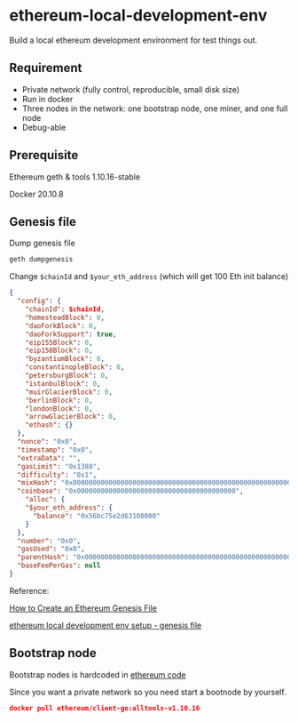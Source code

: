 # ethereum-local-development-env

Build a local ethereum development environment for test things out.

## Requirement

- Private network (fully control, reproducible, small disk size)
- Run in docker
- Three nodes in the network: one bootstrap node, one miner, and one full node
- Debug-able

## Prerequisite

Ethereum geth & tools 1.10.16-stable

Docker 20.10.8

## Genesis file

Dump genesis file

```bash
geth dumpgenesis
```

Change `$chainId` and `$your_eth_address` (which will get 100 Eth init balance)

```json
{
  "config": {
    "chainId": $chainId,
    "homesteadBlock": 0,
    "daoForkBlock": 0,
    "daoForkSupport": true,
    "eip155Block": 0,
    "eip158Block": 0,
    "byzantiumBlock": 0,
    "constantinopleBlock": 0,
    "petersburgBlock": 0,
    "istanbulBlock": 0,
    "muirGlacierBlock": 0,
    "berlinBlock": 0,
    "londonBlock": 0,
    "arrowGlacierBlock": 0,
    "ethash": {}
  },
  "nonce": "0x0",
  "timestamp": "0x0",
  "extraData": "",
  "gasLimit": "0x1388",
  "difficulty": "0x1",
  "mixHash": "0x0000000000000000000000000000000000000000000000000000000000000000",
  "coinbase": "0x0000000000000000000000000000000000000000",
	"alloc": {
    "$your_eth_address": {
      "balance": "0x56bc75e2d63100000"
    }
  },
  "number": "0x0",
  "gasUsed": "0x0",
  "parentHash": "0x0000000000000000000000000000000000000000000000000000000000000000",
  "baseFeePerGas": null
}
```

Reference:

[How to Create an Ethereum Genesis File](https://consensys.net/blog/quorum/hyperledger-besu-how-to-create-an-ethereum-genesis-file/)

[ethereum local development env setup - genesis file](https://github.com/ethereum/go-ethereum/issues/24525)

## Bootstrap node

Bootstrap nodes is hardcoded in [ethereum code](https://github.com/ethereum/go-ethereum/blob/master/params/bootnodes.go)

Since you want a private network so you need start a bootnode by yourself.

```json
docker pull ethereum/client-go:alltools-v1.10.16
```
